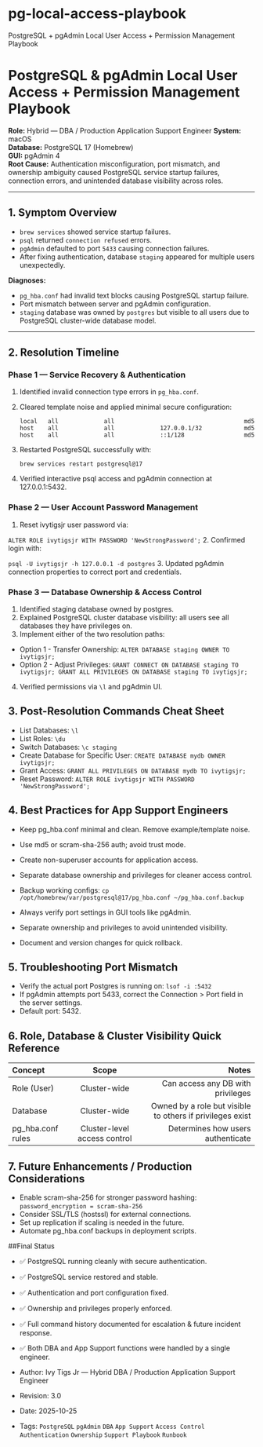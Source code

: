 # pg-local-access-playbook
PostgreSQL + pgAdmin Local User Access + Permission Management Playbook

# PostgreSQL & pgAdmin Local User Access + Permission Management Playbook

**Role:** Hybrid — DBA / Production Application Support Engineer 
**System:** macOS  
**Database:** PostgreSQL 17 (Homebrew)  
**GUI:** pgAdmin 4  
**Root Cause:** Authentication misconfiguration, port mismatch, and ownership ambiguity caused PostgreSQL service startup failures, connection errors, and unintended database visibility across roles.

---

## 1. Symptom Overview

- `brew services` showed service startup failures.  
- `psql` returned `connection refused` errors.  
- `pgAdmin` defaulted to port `5433` causing connection failures.  
- After fixing authentication, database `staging` appeared for multiple users unexpectedly.

**Diagnoses:**

- `pg_hba.conf` had invalid text blocks causing PostgreSQL startup failure.  
- Port mismatch between server and pgAdmin configuration.  
- `staging` database was owned by `postgres` but visible to all users due to PostgreSQL cluster-wide database model.

---

## 2. Resolution Timeline

### Phase 1 — Service Recovery & Authentication

1. Identified invalid connection type errors in `pg_hba.conf`.

2. Cleared template noise and applied minimal secure configuration:

   
   ```plaintext
   local   all             all                                     md5
   host    all             all             127.0.0.1/32            md5
   host    all             all             ::1/128                 md5

4. Restarted PostgreSQL successfully with:

   `brew services restart postgresql@17`
5. Verified interactive psql access and pgAdmin connection at 127.0.0.1:5432.

### Phase 2 — User Account Password Management
1. Reset ivytigsjr user password via:

`ALTER ROLE ivytigsjr WITH PASSWORD 'NewStrongPassword';`
2. Confirmed login with:

`psql -U ivytigsjr -h 127.0.0.1 -d postgres`
3. Updated pgAdmin connection properties to correct port and credentials.

### Phase 3 — Database Ownership & Access Control
1. Identified staging database owned by postgres.
2. Explained PostgreSQL cluster database visibility: all users see all databases they have privileges on.
3. Implement either of the two resolution paths:
- Option 1 - Transfer Ownership:
``ALTER DATABASE staging OWNER TO ivytigsjr;``
- Option 2 - Adjust Privileges:
``GRANT CONNECT ON DATABASE staging TO ivytigsjr;
GRANT ALL PRIVILEGES ON DATABASE staging TO ivytigsjr;``
4. Verified permissions via `\l` and pgAdmin UI.

## 3. Post-Resolution Commands Cheat Sheet
- List Databases:
`\l`
- List Roles:
`\du`
- Switch Databases:
`\c staging`
- Create Database for Specific User:
`CREATE DATABASE mydb OWNER ivytigsjr;`
- Grant Access:
`GRANT ALL PRIVILEGES ON DATABASE mydb TO ivytigsjr;`
- Reset Password:
`ALTER ROLE ivytigsjr WITH PASSWORD 'NewStrongPassword';`

## 4. Best Practices for App Support Engineers
- Keep pg_hba.conf minimal and clean. Remove example/template noise.

- Use md5 or scram-sha-256 auth; avoid trust mode.

- Create non-superuser accounts for application access.

- Separate database ownership and privileges for cleaner access control.

- Backup working configs:
`cp /opt/homebrew/var/postgresql@17/pg_hba.conf ~/pg_hba.conf.backup`
- Always verify port settings in GUI tools like pgAdmin.

- Separate ownership and privileges to avoid unintended visibility.

- Document and version changes for quick rollback.

## 5. Troubleshooting Port Mismatch
- Verify the actual port Postgres is running on:
`lsof -i :5432`
- If pgAdmin attempts port 5433, correct the Connection > Port field in the server settings.
- Default port: 5432.

## 6. Role, Database & Cluster Visibility Quick Reference
| Concept | Scope | Notes |
| :------- | :------: | -------: |
| Role (User) | Cluster-wide  | Can access any DB with privileges  |
| Database  | Cluster-wide  | Owned by a role but visible to others if privileges exist  |
| pg_hba.conf rules | Cluster-level access control | Determines how users authenticate |

## 7. Future Enhancements / Production Considerations
- Enable scram-sha-256 for stronger password hashing:
`password_encryption = scram-sha-256`
- Consider SSL/TLS (hostssl) for external connections.
- Set up replication if scaling is needed in the future.
- Automate pg_hba.conf backups in deployment scripts.

##Final Status
- ✅ PostgreSQL running cleanly with secure authentication.

- ✅ PostgreSQL service restored and stable.

- ✅ Authentication and port configuration fixed.

- ✅ Ownership and privileges properly enforced.

- ✅ Full command history documented for escalation & future incident response.

- ✅ Both DBA and App Support functions were handled by a single engineer.

- Author: Ivy Tigs Jr — Hybrid DBA / Production Application Support Engineer
- Revision: 3.0
- Date: 2025-10-25
- Tags: `PostgreSQL` `pgAdmin` `DBA` `App Support` `Access Control` `Authentication` `Ownership` `Support Playbook` `Runbook`

